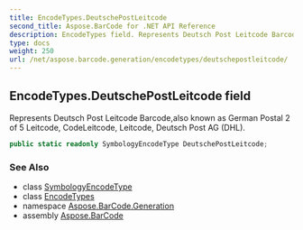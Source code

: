 ```yaml
---
title: EncodeTypes.DeutschePostLeitcode
second_title: Aspose.BarCode for .NET API Reference
description: EncodeTypes field. Represents Deutsch Post Leitcode Barcodealso known as German Postal 2 of 5 Leitcode CodeLeitcode Leitcode Deutsch Post AG DHL
type: docs
weight: 250
url: /net/aspose.barcode.generation/encodetypes/deutschepostleitcode/
---
```

## EncodeTypes.DeutschePostLeitcode field

Represents Deutsch Post Leitcode Barcode,also known as German Postal 2 of 5 Leitcode, CodeLeitcode, Leitcode, Deutsch Post AG (DHL).

```csharp
public static readonly SymbologyEncodeType DeutschePostLeitcode;
```

### See Also

* class [SymbologyEncodeType](../../symbologyencodetype/)
* class [EncodeTypes](../)
* namespace [Aspose.BarCode.Generation](../../encodetypes/)
* assembly [Aspose.BarCode](../../../)


